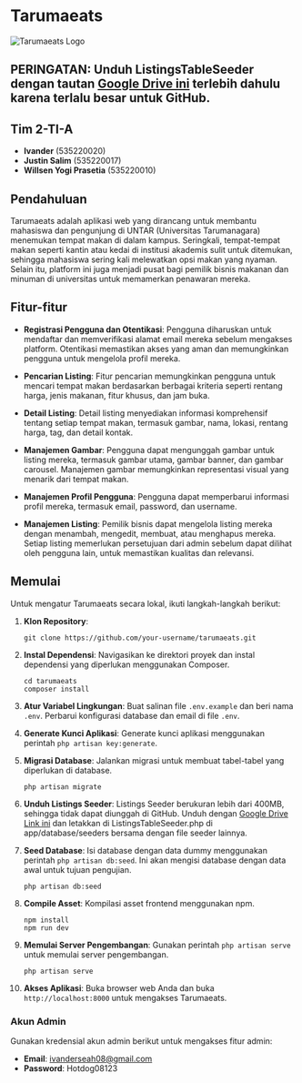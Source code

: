 # Tarumaeats

![Tarumaeats Logo](https://repobeats.axiom.co/api/embed/ab2c52d0a0f2dff05a8852fbe84cff4edf25bf71.svg)

## PERINGATAN: Unduh ListingsTableSeeder dengan tautan [Google Drive ini](https://drive.google.com/file/d/1628aJnRVDmIg4hOBlVpYcBAZ8H_Qweph/view?usp=sharing) terlebih dahulu karena terlalu besar untuk GitHub.

## Tim 2-TI-A
- **Ivander** (535220020)
- **Justin Salim** (535220017)
- **Willsen Yogi Prasetia** (535220010)

## Pendahuluan

Tarumaeats adalah aplikasi web yang dirancang untuk membantu mahasiswa dan pengunjung di UNTAR (Universitas Tarumanagara) menemukan tempat makan di dalam kampus. Seringkali, tempat-tempat makan seperti kantin atau kedai di institusi akademis sulit untuk ditemukan, sehingga mahasiswa sering kali melewatkan opsi makan yang nyaman. Selain itu, platform ini juga menjadi pusat bagi pemilik bisnis makanan dan minuman di universitas untuk memamerkan penawaran mereka.

## Fitur-fitur

- **Registrasi Pengguna dan Otentikasi**: Pengguna diharuskan untuk mendaftar dan memverifikasi alamat email mereka sebelum mengakses platform. Otentikasi memastikan akses yang aman dan memungkinkan pengguna untuk mengelola profil mereka.
  
- **Pencarian Listing**: Fitur pencarian memungkinkan pengguna untuk mencari tempat makan berdasarkan berbagai kriteria seperti rentang harga, jenis makanan, fitur khusus, dan jam buka.
  
- **Detail Listing**: Detail listing menyediakan informasi komprehensif tentang setiap tempat makan, termasuk gambar, nama, lokasi, rentang harga, tag, dan detail kontak.
  
- **Manajemen Gambar**: Pengguna dapat mengunggah gambar untuk listing mereka, termasuk gambar utama, gambar banner, dan gambar carousel. Manajemen gambar memungkinkan representasi visual yang menarik dari tempat makan.
  
- **Manajemen Profil Pengguna**: Pengguna dapat memperbarui informasi profil mereka, termasuk email, password, dan username.
  
- **Manajemen Listing**: Pemilik bisnis dapat mengelola listing mereka dengan menambah, mengedit, membuat, atau menghapus mereka. Setiap listing memerlukan persetujuan dari admin sebelum dapat dilihat oleh pengguna lain, untuk memastikan kualitas dan relevansi.

## Memulai

Untuk mengatur Tarumaeats secara lokal, ikuti langkah-langkah berikut:

1. **Klon Repository**: 
   ```
   git clone https://github.com/your-username/tarumaeats.git
   ```

2. **Instal Dependensi**: Navigasikan ke direktori proyek dan instal dependensi yang diperlukan menggunakan Composer.
   ```
   cd tarumaeats
   composer install
   ```

3. **Atur Variabel Lingkungan**: Buat salinan file `.env.example` dan beri nama `.env`. Perbarui konfigurasi database dan email di file `.env`.

4. **Generate Kunci Aplikasi**: Generate kunci aplikasi menggunakan perintah `php artisan key:generate`.

5. **Migrasi Database**: Jalankan migrasi untuk membuat tabel-tabel yang diperlukan di database.
   ```
   php artisan migrate
   ```
6. **Unduh Listings Seeder**: Listings Seeder berukuran lebih dari 400MB, sehingga tidak dapat diunggah di GitHub. Unduh dengan [Google Drive Link ini](https://drive.google.com/file/d/1628aJnRVDmIg4hOBlVpYcBAZ8H_Qweph/view?usp=sharing) dan letakkan di ListingsTableSeeder.php di app/database/seeders bersama dengan file seeder lainnya.

7. **Seed Database**: Isi database dengan data dummy menggunakan perintah `php artisan db:seed`. Ini akan mengisi database dengan data awal untuk tujuan pengujian.
   ```
   php artisan db:seed
   ```

8. **Compile Asset**: Kompilasi asset frontend menggunakan npm.
   ```
   npm install
   npm run dev
   ```

9. **Memulai Server Pengembangan**: Gunakan perintah `php artisan serve` untuk memulai server pengembangan.
   ```
   php artisan serve
   ```

10. **Akses Aplikasi**: Buka browser web Anda dan buka `http://localhost:8000` untuk mengakses Tarumaeats.

### Akun Admin
Gunakan kredensial akun admin berikut untuk mengakses fitur admin:
- **Email**: ivanderseah08@gmail.com
- **Password**: Hotdog08123
